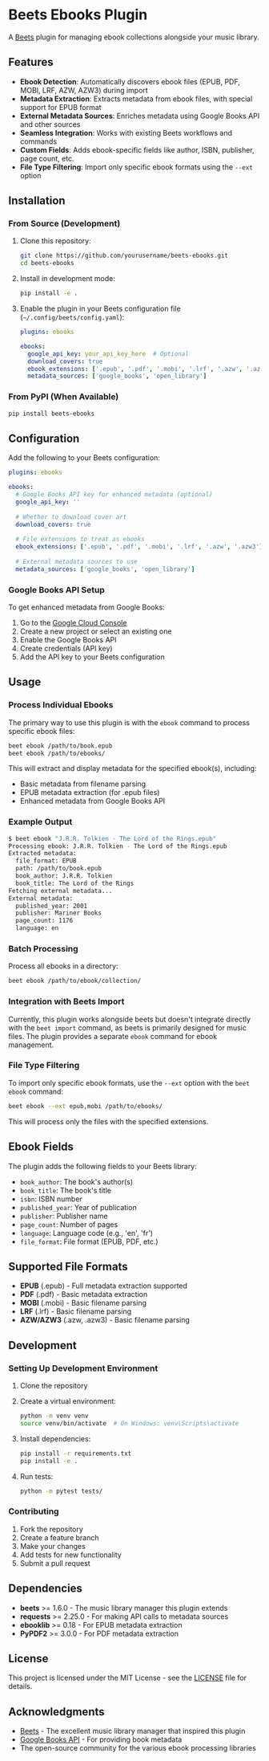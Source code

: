 # Beets Ebooks Plugin

A [Beets](https://beets.io/) plugin for managing ebook collections alongside your music library.

## Features

- **Ebook Detection**: Automatically discovers ebook files (EPUB, PDF, MOBI, LRF, AZW, AZW3) during import
- **Metadata Extraction**: Extracts metadata from ebook files, with special support for EPUB format
- **External Metadata Sources**: Enriches metadata using Google Books API and other sources
- **Seamless Integration**: Works with existing Beets workflows and commands
- **Custom Fields**: Adds ebook-specific fields like author, ISBN, publisher, page count, etc.
- **File Type Filtering**: Import only specific ebook formats using the `--ext` option

## Installation

### From Source (Development)

1. Clone this repository:
   ```bash
   git clone https://github.com/yourusername/beets-ebooks.git
   cd beets-ebooks
   ```

2. Install in development mode:
   ```bash
   pip install -e .
   ```

3. Enable the plugin in your Beets configuration file (`~/.config/beets/config.yaml`):
   ```yaml
   plugins: ebooks
   
   ebooks:
     google_api_key: your_api_key_here  # Optional
     download_covers: true
     ebook_extensions: ['.epub', '.pdf', '.mobi', '.lrf', '.azw', '.azw3']
     metadata_sources: ['google_books', 'open_library']
   ```

### From PyPI (When Available)

```bash
pip install beets-ebooks
```

## Configuration

Add the following to your Beets configuration:

```yaml
plugins: ebooks

ebooks:
  # Google Books API key for enhanced metadata (optional)
  google_api_key: ''
  
  # Whether to download cover art
  download_covers: true
  
  # File extensions to treat as ebooks
  ebook_extensions: ['.epub', '.pdf', '.mobi', '.lrf', '.azw', '.azw3']
  
  # External metadata sources to use
  metadata_sources: ['google_books', 'open_library']
```

### Google Books API Setup

To get enhanced metadata from Google Books:

1. Go to the [Google Cloud Console](https://console.cloud.google.com/)
2. Create a new project or select an existing one
3. Enable the Google Books API
4. Create credentials (API key)
5. Add the API key to your Beets configuration

## Usage

### Process Individual Ebooks

The primary way to use this plugin is with the `ebook` command to process specific ebook files:

```bash
beet ebook /path/to/book.epub
beet ebook /path/to/ebooks/
```

This will extract and display metadata for the specified ebook(s), including:
- Basic metadata from filename parsing
- EPUB metadata extraction (for .epub files)
- Enhanced metadata from Google Books API

### Example Output

```bash
$ beet ebook "J.R.R. Tolkien - The Lord of the Rings.epub"
Processing ebook: J.R.R. Tolkien - The Lord of the Rings.epub
Extracted metadata:
  file_format: EPUB
  path: /path/to/book.epub
  book_author: J.R.R. Tolkien
  book_title: The Lord of the Rings
Fetching external metadata...
External metadata:
  published_year: 2001
  publisher: Mariner Books
  page_count: 1176
  language: en
```

### Batch Processing

Process all ebooks in a directory:

```bash
beet ebook /path/to/ebook/collection/
```

### Integration with Beets Import

Currently, this plugin works alongside beets but doesn't integrate directly with the `beet import` command, as beets is primarily designed for music files. The plugin provides a separate `ebook` command for ebook management.

### File Type Filtering

To import only specific ebook formats, use the `--ext` option with the `beet ebook` command:

```bash
beet ebook --ext epub,mobi /path/to/ebooks/
```

This will process only the files with the specified extensions.

## Ebook Fields

The plugin adds the following fields to your Beets library:

- `book_author`: The book's author(s)
- `book_title`: The book's title
- `isbn`: ISBN number
- `published_year`: Year of publication
- `publisher`: Publisher name
- `page_count`: Number of pages
- `language`: Language code (e.g., 'en', 'fr')
- `file_format`: File format (EPUB, PDF, etc.)

## Supported File Formats

- **EPUB** (.epub) - Full metadata extraction supported
- **PDF** (.pdf) - Basic metadata extraction
- **MOBI** (.mobi) - Basic filename parsing
- **LRF** (.lrf) - Basic filename parsing  
- **AZW/AZW3** (.azw, .azw3) - Basic filename parsing

## Development

### Setting Up Development Environment

1. Clone the repository
2. Create a virtual environment:
   ```bash
   python -m venv venv
   source venv/bin/activate  # On Windows: venv\Scripts\activate
   ```

3. Install dependencies:
   ```bash
   pip install -r requirements.txt
   pip install -e .
   ```

4. Run tests:
   ```bash
   python -m pytest tests/
   ```

### Contributing

1. Fork the repository
2. Create a feature branch
3. Make your changes
4. Add tests for new functionality
5. Submit a pull request

## Dependencies

- **beets** >= 1.6.0 - The music library manager this plugin extends
- **requests** >= 2.25.0 - For making API calls to metadata sources
- **ebooklib** >= 0.18 - For EPUB metadata extraction
- **PyPDF2** >= 3.0.0 - For PDF metadata extraction

## License

This project is licensed under the MIT License - see the [LICENSE](LICENSE) file for details.

## Acknowledgments

- [Beets](https://beets.io/) - The excellent music library manager that inspired this plugin
- [Google Books API](https://developers.google.com/books) - For providing book metadata
- The open-source community for the various ebook processing libraries
